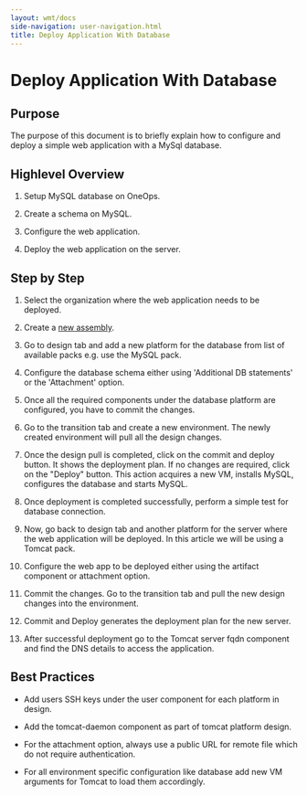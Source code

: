 ```yaml
---
layout: wmt/docs
side-navigation: user-navigation.html
title: Deploy Application With Database
---
```


# Deploy Application With Database

## Purpose

The purpose of this document is to briefly explain how to configure and deploy a simple web application with a MySql
database.

## Highlevel Overview

1. Setup MySQL database on OneOps.

1. Create a schema on MySQL.

1. Configure the web application.

1. Deploy the web application on the server.

## Step by Step

1. Select the organization where the web application needs to be deployed.

1. Create a [new assembly](/user/general/getting-started.html).

1. Go to design tab and add a new platform for the database from list of available packs e.g. use the MySQL pack.

1. Configure the database schema either using 'Additional DB statements' or the 'Attachment' option.

1. Once all the required components under the database platform are configured, you have to commit the changes.

1. Go to the transition tab and create a new environment. The newly created environment will pull all the design
changes.

1. Once the design pull is completed, click on the commit and deploy button. It shows the deployment plan. If no changes
are required, click on the "Deploy" button. This action acquires a new VM, installs MySQL, configures the database and
starts MySQL.

1. Once deployment is completed successfully, perform a simple test for database connection.

1. Now, go back to design tab and another platform for the server where the web application will be deployed. In this
article we will be using a Tomcat pack.

1. Configure the web app to be deployed either using the artifact component or attachment option.

1. Commit the changes. Go to the transition tab and pull the new design changes into the environment.

1. Commit and Deploy generates the deployment plan for the new server.

1. After successful deployment go to the Tomcat server fqdn component and find the DNS details to access the
application.

## Best Practices

- Add users SSH keys under the user component for each platform in design.

- Add the tomcat-daemon component as part of tomcat platform design.

- For the attachment option, always use a public URL for remote file which do not require authentication.

- For all environment specific configuration like database add new VM arguments for Tomcat to load them accordingly.
